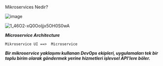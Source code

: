 Mikroservices Nedir?



![image](https://user-images.githubusercontent.com/97520268/158599040-0dd2505a-1964-4b6d-93d9-990c214255b7.png)


![1_46O2-xQ0Ooljjx5OH0S0wA](https://user-images.githubusercontent.com/97520268/158599375-168a72b3-3a73-4ede-9569-57d486caadc8.png)





***Microservice Architecture***

```Mikroservice UI ==>  Microservice```


***Bir mikroservice yaklaşımı kullanan DevOps ekipleri, uygulamaları tek bir toplu birim olarak göndermek yerine hizmetleri işlevsel API'lere böler.***



